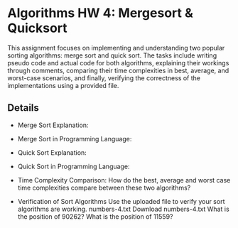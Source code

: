 # Algorithms HW 4: Mergesort & Quicksort
This assignment focuses on implementing and understanding two popular sorting algorithms: merge sort and quick sort. The tasks include writing pseudo code and actual code for both algorithms, explaining their workings through comments, comparing their time complexities in best, average, and worst-case scenarios, and finally, verifying the correctness of the implementations using a provided file.

## Details
- Merge Sort Explanation:

- Merge Sort in Programming Language:

- Quick Sort Explanation:

- Quick Sort in Programming Language:

- Time Complexity Comparison:
  How do the best, average and worst case time complexities compare between these two algorithms?
  
- Verification of Sort Algorithms 
  Use the uploaded file to verify your sort algorithms are working. numbers-4.txt Download numbers-4.txt  What is the position of 90262? What is the position of 11559?
